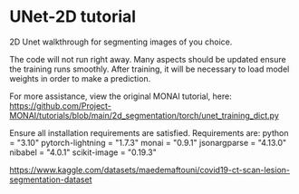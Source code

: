 # UNet-2D tutorial
2D Unet walkthrough for segmenting images of you choice.

The code will not run right away. Many aspects should be updated ensure the training runs smoothly.
After training, it will be necessary to load model weights in order to make a prediction.

For more assistance, view the original MONAI tutorial, here: https://github.com/Project-MONAI/tutorials/blob/main/2d_segmentation/torch/unet_training_dict.py

Ensure all installation requirements are satisfied.
Requirements are:
python = "3.10"
pytorch-lightning = "1.7.3"
monai = "0.9.1"
jsonargparse = "4.13.0"
nibabel = "4.0.1"
scikit-image = "0.19.3"

https://www.kaggle.com/datasets/maedemaftouni/covid19-ct-scan-lesion-segmentation-dataset
